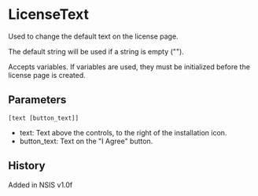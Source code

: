 # LicenseText

Used to change the default text on the license page.

The default string will be used if a string is empty ("").

Accepts variables. If variables are used, they must be initialized before the license page is created.

## Parameters

    [text [button_text]]

* text: Text above the controls, to the right of the installation icon.
* button_text: Text on the "I Agree" button.

## History

Added in NSIS v1.0f
